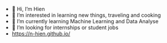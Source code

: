 - 👋 Hi, I’m Hien
- 👀 I’m interested in learning new things, traveling and cooking
- 🌱 I’m currently learning Machine Learning and Data Analyse
- 💞️ I’m looking for internships or student jobs
- https://n-hien.github.io/

<!---
n-hien/n-hien is a ✨ special ✨ repository because its `README.md` (this file) appears on your GitHub profile.
You can click the Preview link to take a look at your changes.
--->
